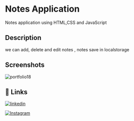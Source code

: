 
# Notes Application

Notes application using HTML,CSS and JavaScript

## Description

we can add, delete and edit notes , notes save in localstorage

## Screenshots
![portfolio18](https://github.com/AbuZaid55/My_Notes/assets/115403447/41baa4a5-472b-4be9-a35c-5ad737d2b3f5)


## 🔗 Links
[![linkedin](https://img.shields.io/badge/linkedin-0A66C2?style=for-the-badge&logo=linkedin&logoColor=white)](https://www.linkedin.com/in/abu-zaid-83a7b023b)

[![Instagram](https://img.shields.io/badge/instagram-0A66C2?style=for-the-badge&logo=Instagram&logoColor=white)](https://www.instagram.com/its_abuzaid786/)

